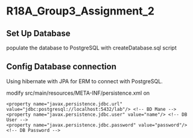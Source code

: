 # R18A_Group3_Assignment_2

## Set Up Database
populate the database to PostgreSQL with createDatabase.sql script

## Config Database connection
Using hibernate with JPA for ERM to connect with PostgreSQL.

modify src/main/resources/META-INF/persistence.xml on 
```
<property name="javax.persistence.jdbc.url" value="jdbc:postgresql://localhost:5432/lab"/> <!-- BD Mane -->
<property name="javax.persistence.jdbc.user" value="name"/> <!-- DB User -->
<property name="javax.persistence.jdbc.password" value="password"/> <!-- DB Password -->
```
